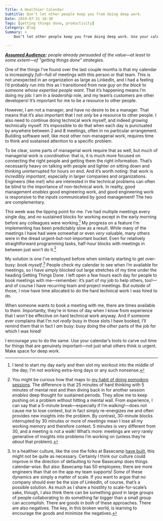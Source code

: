 ```yaml
---
Title: A Healthier Calendar
Subtitle: Don’t let other people keep you from doing deep work.
Date: 2019-07-31 18:30
Tags: [getting things done, productivity]
Category: Blog
Summary: >
    Don’t let other people keep you from doing deep work. Use your calendar’s tools to carve out time for things that are genuinely important—not just what others think is urgent.

---
```


<i><b>[Assumed Audience][aa]:</b> people already persuaded of the value—at least to some extent—of "getting things done" strategies.</i>

[aa]: https://v4.chriskrycho.com/2018/assumed-audiences.html

One of the things I’ve found over the last couple months is that my calendar is increasingly *full*—full of meetings with this person or that team. This is not unexpected in an organization as large as LinkedIn, and I had a feeling I’d probably run into this as I transitioned from <i>new guy on the block</i> to <i>someone whose expertise people want</i>. That it’s happening means I’m doing my job: I am in a *leadership* role, and my team’s customers are other developers! It’s important for me to be a resource to other people.

However, I am not a manager, and have no desire to be a manager. That means that it’s also important that I not *only* be a resource to other people. I also need to continue doing technical work myself, and indeed *growing* technically myself. It’s impossible to do that when each day is punctuated by anywhere between 2 and 8 meetings, often in no particular arrangement. Building software *well*, like most other non-managerial work, requires time to think and sustained attention to a specific problem.

<aside>

To be clear, some parts of managerial work require that as well, but much of managerial work is *coordinative*: that is, it is much more focused on connecting the right people and getting them the right information. That’s necessarily heavy on talking with people and lighter on sitting down and thinking uninterrupted for hours on end. And it’s worth noting: that work is *incredibly important*, especially in larger companies and organizations. Engineers (like me!) who are interested in the technical problems can often be blind to the importance of non-technical work. In reality, good management *enables* good engineering work, and good engineering work is responsive to the inputs communicated by good management! The two are complementary.

</aside>

This week was the tipping point for me. I’ve had multiple meetings every single day, and *no* sustained blocks for working except in the early morning before any colleagues were working.[^hours] My progress on a feature I’m implementing has been predictably slow as a result. While many of the meetings I have had were somewhat or even *very* valuable, many others were in the dread urgent-but-not-important bucket. Even for relatively straightforward programming tasks, half-hour blocks with meetings in between just won’t do it.[^pomodoro]

My solution is one I’ve employed before when similarly starting to get over-busy: *book myself*.[^booking] People check my calendar to see when I’m available for meetings, so I have simply blocked out large stretches of my time under the heading Getting Things Done. I left open a few hours each day for people to book meetings with me—remember: it’s part of my job to help others, too!—and of course I have recurring team and project meetings. But outside of those, I now have time allocated to do the hard technical work I was hired to do.

When someone wants to book a meeting with me, there are times available to them. Importantly, they’re in times of day when I know from experience that I *won’t* be effective on hard technical work anyway. And if someone ever complains that I’m not *really* busy in those slots I have booked, I’ll remind them that in fact I *am* busy: busy doing the *other* parts of the job for which I was hired!

I encourage you to do the same. Use your calendar’s tools to carve out time for things that are genuinely important—not just what others think is urgent. Make space for deep work.

[^hours]: I tend to start my day early and then slot my workout into the middle of the day; I’m not working extra-long days or any such nonsense.

[^pomodoro]: You might be curious how that maps to [my habit of doing pomodoro sessions][pomodoro]. The difference is that 25 minutes of hard thinking with 5 minutes of mental rest and then diving back in for another session *enables* deep thought for sustained periods. They allow me to keep pushing on a problem without hitting a mental wall. From experience, I can say that a 5-minute break—especially if I’m walking!—does not cause me to lose context, but in fact simply re-energizes me and often provides new insights into the problem. By contrast, 30-minute blocks interrupted by 30 minutes or more of *meetings* mean I lose all my working memory and therefore context. 5 minutes is very different from 30, and a meeting is not a walk! What’s more: meetings are *very* rarely generative of insights into problems I’m working on (unless they’re *about* that problem).

[pomodoro]: https://v4.chriskrycho.com/pomodoro/

[^booking]: In a healthier culture, like the one the folks at Basecamp [have built][svn], this might not be quite as necessary. Certainly I think our culture could improve in the direction of defaulting to how Basecamp does things calendar-wise. But also: Basecamp has 50 employees; there are more engineers than that on the app my team supports! *Some* of these dynamics are simply a matter of scale. If you want to argue that no company should ever be the size of LinkedIn, of course, that’s a possible solution. As much as I share a hostility to scale-for-scale’s sake, though, I also think there can be something *good* in large groups of people collaborating to do something far bigger than a small group can accomplish. There are goods in *both* of these approaches. There are also negatives. The key, in this broken world, is learning to encourage the goods and minimize the negatives.

[svn]: https://m.signalvnoise.com/wait-other-people-can-take-your-time/
